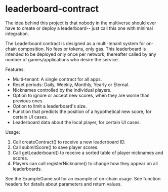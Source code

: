# leaderboard-contract

The idea behind this project is that nobody in the multiverse should ever have to create or deploy a leaderboard-- just call this one with minimal integration.

The Leaderboard contract is designed as a multi-tenant system for on-chain composition. No fees or tokens, only gas. This leaderboard is intended to be deployed only once per network, thereafter called by any number of games/applications who desire the service.

Features:
- Multi-tenant: A single contract for all apps.
- Reset periods: Daily, Weekly, Monthly, Yearly or Eternal.
- Nicknames controlled by the individual players.
- Option to ignore or accept new scores, when they are worse than previous ones.
- Option to limit a leaderboard's size.
- Function that predicts the position of a hypothetical new score, for certain UI cases.
- Leaderboard data about the local player, for certain UI cases.

Usage:
1. Call createContract() to receive a new leaderboard ID.
2. Call submitScore() to save player scores.
3. Call getLeaderboard() to receive a sorted table of player nicknames and scores.
4. Players can call registerNickname() to change how they appear on all leaderboards.

See the ExampleGame.sol for an example of on-chain usage.
See function headers for details about parameters and return values.
